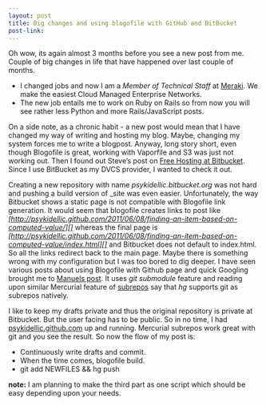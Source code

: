 ```yaml
---
layout: post
title: Big changes and using blogofile with GitHub and BitBucket
post-link:
---
```

Oh wow, its again almost 3 months before you see a new post from me.
Couple of big changes in life that have happened over last couple of
months.

-   I changed jobs and now I am a *Member of Technical Staff* at
    [Meraki][]. We make the easiest Cloud Managed Enterprise Networks.
-   The new job entails me to work on Ruby on Rails so from now you will
    see rather less Python and more Rails/JavaScript posts.

On a side note, as a chronic habit - a new post would mean that I have
changed my way of writing and hosting my blog. Maybe, changing my system
forces me to write a blogpost. Anyway, long story short, even though
Blogofile is great, working with Vaporfile and S3 was just not working
out. Then I found out Steve’s post on [Free Hosting at Bitbucket][].
Since I use BitBucket as my DVCS provider, I wanted to check it out.

Creating a new repository with name *psykidellic.bitbucket.org* was not
hard and pushing a build version of \_site was even easier.
Unfortunately, the way Bitbucket shows a static page is not compatible
with Blogofile link generation. It would seem that blogofile creates
links to post like
*[http://psykidellic.github.com/2011/06/08/finding-an-item-based-on-computed-value/][]*
whereas the final page is
*[http://psykidellic.github.com/2011/06/08/finding-an-item-based-on-computed-value/index.html][]*
and Bitbucket does not default to index.html. So all the links redirect
back to the main page. Maybe there is something wrong with my
configuration but I was too bored to dig deeper. I have seen various
posts about using Blogofile with Github page and quick Googling brought
me to [Manuels post][]. It uses *git submodule* feature and reading upon
similar Mercurial feature of [subrepos][] say that *hg* supports git as
subrepos natively.

I like to keep my drafts private and thus the original repository is
private at Bitbucket. But the user facing has to be public. So in no
time, I had [psykidellic.github.com][] up and running. Mercurial
subrepos work great with git and you see the result. So now the flow of
my post is:

-   Continuously write drafts and commit.
-   When the time comes, blogofile build.
-   git add NEWFILES && hg push

**note:** I am planning to make the third part as one script which
should be easy depending upon your needs.

  [Meraki]: http://www.meraki.com
  [Free Hosting at Bitbucket]: http://hgtip.com/tips/beginner/2009-10-13-free-hosting-at-bitbucket/
  [http://psykidellic.github.com/2011/06/08/finding-an-item-based-on-computed-value/]:
    http://psykidellic.github.com/2011/06/08/finding-an-item-based-on-computed-value/
  [http://psykidellic.github.com/2011/06/08/finding-an-item-based-on-computed-value/index.html]:
    http://psykidellic.github.com/2011/06/08/finding-an-item-based-on-computed-value/index.html
  [Manuels post]: http://manuel-ohlendorf.de/blog/2010/12/23/hosting-a-blogofile-blog-on-github-with-github-pages/
  [subrepos]: http://mercurial.selenic.com/wiki/Subrepository#Git_subrepositories
  [psykidellic.github.com]: http://psykidellic.github.com
